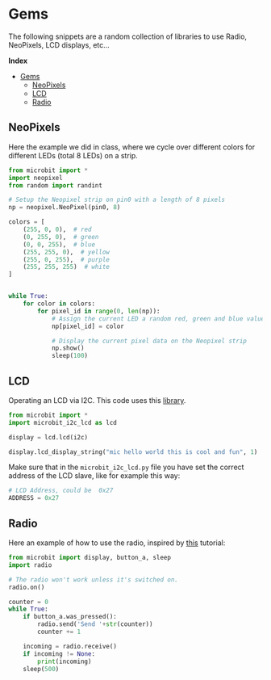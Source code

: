 # Gems

The following snippets are a random collection of libraries to use Radio, NeoPixels, LCD displays, etc...

**Index**
- [Gems](#gems)
  - [NeoPixels](#neopixels)
  - [LCD](#lcd)
  - [Radio](#radio)
## NeoPixels

Here the example we did in class, where we cycle over different colors for different LEDs (total 8 LEDs) on a strip.

```python
from microbit import *
import neopixel
from random import randint

# Setup the Neopixel strip on pin0 with a length of 8 pixels
np = neopixel.NeoPixel(pin0, 8)

colors = [
    (255, 0, 0),  # red
    (0, 255, 0),  # green
    (0, 0, 255),  # blue
    (255, 255, 0),  # yellow
    (255, 0, 255),  # purple
    (255, 255, 255)  # white
]


while True:
    for color in colors:
        for pixel_id in range(0, len(np)):
            # Assign the current LED a random red, green and blue value between 0 and 60
            np[pixel_id] = color

            # Display the current pixel data on the Neopixel strip
            np.show()
            sleep(100)
```

## LCD

Operating an LCD via I2C. This code uses this [library](https://github.com/rhubarbdog/microbit-LCD-driver).

```python
from microbit import *
import microbit_i2c_lcd as lcd

display = lcd.lcd(i2c)

display.lcd_display_string("mic hello world this is cool and fun", 1)
```

Make sure that in the `microbit_i2c_lcd.py` file you have set the correct address of the LCD slave, like for example this way:

```python
# LCD Address, could be  0x27
ADDRESS = 0x27
```

## Radio

Here an example of how to use the radio, inspired by [this](https://microbit-micropython.readthedocs.io/en/v1.0.1/tutorials/radio.html) tutorial:

```python
from microbit import display, button_a, sleep
import radio

# The radio won't work unless it's switched on.
radio.on()

counter = 0
while True:
    if button_a.was_pressed():
        radio.send('Send '+str(counter)) 
        counter += 1

    incoming = radio.receive()
    if incoming != None:
        print(incoming)
    sleep(500)
```